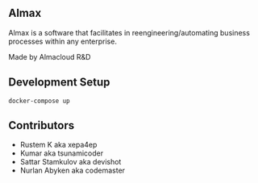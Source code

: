 Almax
-----

Almax is a software that facilitates in reengineering/automating business processes within any enterprise.

Made by Almacloud R&D

Development Setup
-----------------

`docker-compose up`

Contributors
------------

* Rustem K aka xepa4ep
* Kumar aka tsunamicoder
* Sattar Stamkulov aka devishot
* Nurlan Abyken aka codemaster
